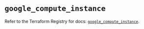 # `google_compute_instance`

Refer to the Terraform Registry for docs: [`google_compute_instance`](https://registry.terraform.io/providers/hashicorp/google-beta/5.13.0/docs/resources/google_compute_instance).
